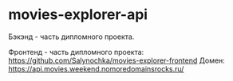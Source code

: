 # movies-explorer-api
Бэкэнд - часть дипломного проекта.

Фронтенд - часть дипломного проекта: https://github.com/Salynochka/movies-explorer-frontend
Домен: https://api.movies.weekend.nomoredomainsrocks.ru/
